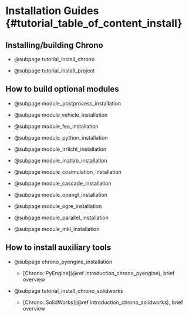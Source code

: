 Installation Guides {#tutorial_table_of_content_install}
==========================

## Installing/building Chrono

-   @subpage tutorial_install_chrono

-   @subpage tutorial_install_project
	
	
## How to build optional modules

-   @subpage module_postprocess_installation

-   @subpage module_vehicle_installation	

-   @subpage module_fea_installation

-   @subpage module_python_installation

-   @subpage module_irrlicht_installation

-   @subpage module_matlab_installation	

-   @subpage module_cosimulation_installation

-   @subpage module_cascade_installation

-   @subpage module_opengl_installation

-   @subpage module_ogre_installation

-   @subpage module_parallel_installation

-   @subpage module_mkl_installation


	
## How to install auxiliary tools

- @subpage chrono_pyengine_installation
  - [Chrono::PyEngine](@ref introduction_chrono_pyengine), brief overview

- @subpage tutorial_install_chrono_solidworks
  - [Chrono::SolidWorks](@ref introduction_chrono_solidworks), brief overview
	